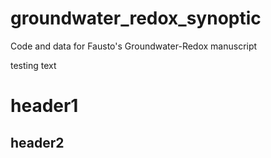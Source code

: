 # groundwater_redox_synoptic
Code and data for Fausto's Groundwater-Redox manuscript

testing text

# header1
## header2
